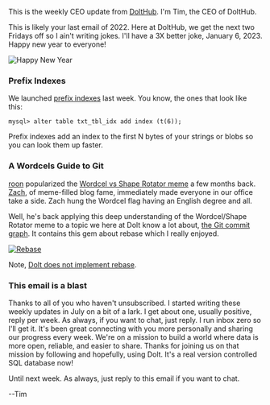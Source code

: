 This is the weekly CEO update from [DoltHub](https://www.dolthub.com/). I'm Tim, the CEO of DoltHub. 

This is likely your last email of 2022. Here at DoltHub, we get the next two Fridays off so I ain't writing jokes. I'll have a 3X better joke, January 6, 2023. Happy new year to everyone!

![Happy New Year](../images/new-year.jpg)

### Prefix Indexes

We launched [prefix indexes](https://www.dolthub.com/blog/2022-12-09-prefix-indexes/) last week. You know, the ones that look like this:
```
mysql> alter table txt_tbl_idx add index (t(6));
```
Prefix indexes add an index to the first N bytes of your strings or blobs so you can look them up faster.

### A Wordcels Guide to Git

[roon](https://twitter.com/tszzl) popularized the [Wordcel vs Shape Rotator meme](https://knowyourmeme.com/memes/wordcel-shape-rotator-mathcel) a few months back. [Zach](https://www.dolthub.com/team#zach), of meme-filled blog fame, immediately made everyone in our office take a side. Zach hung the Wordcel flag having an English degree and all. 

Well, he's back applying this deep understanding of the Wordcel/Shape Rotator meme to a topic we here at Dolt know a lot about, [the Git commit graph](https://www.dolthub.com/blog/2022-12-14-wordcels-guide-to-git/). It contains this gem about rebase which I really enjoyed.

[![Rebase](../images/simba-shadowy-place.jpg)](https://www.dolthub.com/blog/2022-12-14-wordcels-guide-to-git/)

Note, [Dolt does not implement rebase](https://github.com/dolthub/dolt/issues/3467).

### This email is a blast

Thanks to all of you who haven't unsubscribed. I started writing these weekly updates in July on a bit of a lark. I get about one, usually positive, reply per week. As always, if you want to chat, just reply. I run inbox zero so I'll get it. It's been great connecting with you more personally and sharing our progress every week. We're on a mission to build a world where data is more open, reliable, and easier to share. Thanks for joining us on that mission by following and hopefully, using Dolt. It's a real version controlled SQL database now!

Until next week. As always, just reply to this email if you want to chat.

--Tim
